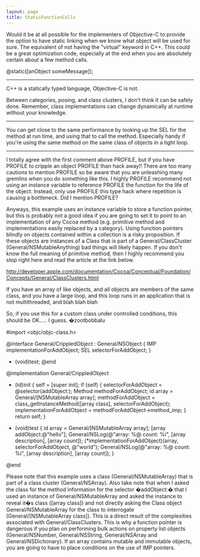 ```yaml
---
layout: page
title: StaticFunctionCalls
---
```


Would it be at all possible for the implementers of Objective-C to provide the option to have static linking when we know what object will be used for sure.  The equivalent of not having the "virtual" keyword in C++.  This could be a great optimization code, especially at the end when you are absolutely certain about a few method calls.

@static([anObject someMessage]);

----

C++ is a statically typed language, Objective-C is not.

Between categories, posing, and class clusters, I don't think it can be safely done. Remember, class implementations can change dynamically at runtime without your knowledge.

----

You can get close to the same performance by looking up the SEL for the method at run time, and using that to call the method.  Especially handy if you're using the same method on the same class of objects in a tight loop.

----

I totally agree with the first comment above PROFILE, but if you have PROFILE to cripple an object PROFILE than hack away!! There are too many cautions to mention PROFILE so be aware that you are unleashing many gremlins when you do something like this. I highly PROFILE recommend not using an instance variable to reference PROFILE the function for the life of the object. Instead, only use PROFILE this type hack where repetition is causing a bottleneck. Did I mention PROFILE?  

Anyways, this example uses an instance variable to store a function pointer, but this is probably not a good idea if you are going to set it to point to an implementation of any Cocoa method (e.g. primitive method and implementations easily replaced by a category). Using function pointers blindly on objects contained within a collection is a risky proposition. If these objects are instances of a Class that is part of a General/ClassCluster (General/NSMutableAnything) bad things will likely happen. If you don't know the full meaning of primitive method, then I highly recommend you stop right here and read the article at the link below. 

http://developer.apple.com/documentation/Cocoa/Conceptual/Foundation/Concepts/General/ClassClusters.html

If you have an array of like objects, and all objects are members of the same class, and you have a large loop, and this loop runs in an application that is not multithreaded, and blah blah blah 

So, if you use this for a custom class under controlled conditions, this should be OK..... I guess.  �zootbobbalu

    

#import <objc/objc-class.h>

@interface General/CrippledObject : General/NSObject {
    IMP implementationForAddObject;
    SEL selectorForAddObject;
}
- (void)test;
@end


@implementation General/CrippledObject 

- (id)init {
    self = [super init];
    if (self) {
        selectorForAddObject = @selector(addObject:);
        Method methodForAddObject;
        id array = General/[NSMutableArray array];
        methodForAddObject = class_getInstanceMethod([array class], selectorForAddObject);
        implementationForAddObject = methodForAddObject->method_imp;
    }
    return self;
}

- (void)test {
    id array = General/[NSMutableArray array];
    [array addObject:@"hello"];
    General/NSLog(@"array: %@ count: %i", [array description], [array count]);
    (*implementationForAddObject)(array, selectorForAddObject, @"world");
    General/NSLog(@"array: %@ count: %i", [array description], [array count]);
}

@end



Please note that this example uses a class (General/NSMutableArray) that is part of a class cluster (General/NSArray). Also take note that when I asked the class for the method information for the selector �addObject:� that I used an instance of General/NSMutableArray and asked the instance to reveal it�s class ([array class]) and not directly asking the Class object General/NSMutableArray for the class to interrogate (General/[NSMutableArray class]).  This is a direct result of the complexities associated with General/ClassClusters. This is why a function pointer is dangerous if you plan on performing bulk actions on property list objects (General/NSNumber, General/NSString, General/NSArray and General/NSDictionary). If an array contains mutable and immutable objects, you are going to have to place conditions on the use of IMP pointers.
